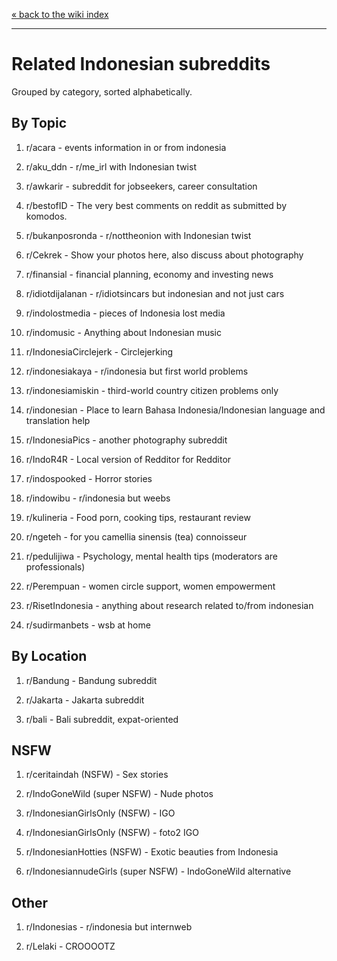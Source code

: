 [« back to the wiki index](/r/indonesia/wiki/index)

---

# **Related Indonesian subreddits**

Grouped by category, sorted alphabetically.

## **By Topic**

1. r/acara - events information in or from indonesia

2. r/aku_ddn - r/me_irl with Indonesian twist

3. r/awkarir - subreddit for jobseekers, career consultation

4. r/bestofID - The very best comments on reddit as submitted by komodos.

5. r/bukanposronda - r/nottheonion with Indonesian twist

6. r/Cekrek - Show your photos here, also discuss about photography

7. r/finansial - financial planning, economy and investing news

8. r/idiotdijalanan - r/idiotsincars but indonesian and not just cars

9. r/indolostmedia - pieces of Indonesia lost media

10. r/indomusic - Anything about Indonesian music

11. r/IndonesiaCirclejerk - Circlejerking

12. r/indonesiakaya - r/indonesia but first world problems

13. r/indonesiamiskin - third-world country citizen problems only

14. r/indonesian - Place to learn Bahasa Indonesia/Indonesian language and translation help

15. r/IndonesiaPics - another photography subreddit

16. r/IndoR4R - Local version of Redditor for Redditor

17. r/indospooked - Horror stories

18. r/indowibu - r/indonesia but weebs

19. r/kulineria - Food porn, cooking tips, restaurant review

20. r/ngeteh - for you camellia sinensis (tea) connoisseur

21. r/pedulijiwa - Psychology, mental health tips (moderators are professionals)

22. r/Perempuan - women circle support, women empowerment

23. r/RisetIndonesia - anything about research related to/from indonesian

24. r/sudirmanbets - wsb at home


## **By Location**

1. r/Bandung - Bandung subreddit

2. r/Jakarta - Jakarta subreddit

3. r/bali - Bali subreddit, expat-oriented


## **NSFW**

1. r/ceritaindah (NSFW) - Sex stories

2. r/IndoGoneWild (super NSFW) - Nude photos

3. r/IndonesianGirlsOnly (NSFW) - IGO

4. r/IndonesianGirlsOnly (NSFW) - foto2 IGO

5. r/IndonesianHotties (NSFW) - Exotic beauties from Indonesia

6. r/IndonesiannudeGirls (super NSFW) - IndoGoneWild alternative


## **Other**

1. r/Indonesias - r/indonesia but internweb

2. r/Lelaki - CROOOOTZ